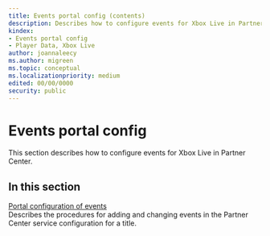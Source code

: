 ```yaml
---
title: Events portal config (contents)
description: Describes how to configure events for Xbox Live in Partner Center.
kindex:
- Events portal config
- Player Data, Xbox Live
author: joannaleecy
ms.author: migreen
ms.topic: conceptual
ms.localizationpriority: medium
edited: 00/00/0000
security: public
---
```


# Events portal config

This section describes how to configure events for Xbox Live in Partner Center.

## In this section  
  
[Portal configuration of events](live-events-portal.md)  
Describes the procedures for adding and changing events in the Partner Center service configuration for a title.  
  
